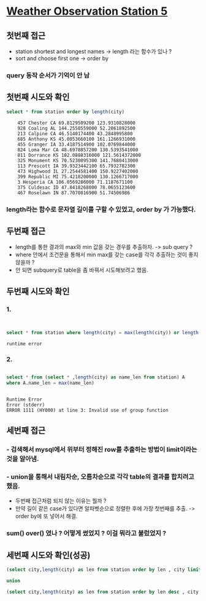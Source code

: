 # [Weather Observation Station 5](https://www.hackerrank.com/challenges/weather-observation-station-5/problem?isFullScreen=true&h_r=next-challenge&h_v=zen)

## 첫번째 접근

- station shortest and longest names  -> length 라는 함수가 있나 ? 
- sort and choose first one -> order by

### query 동작 순서가 기억이 안 남 

## 첫번째 시도와 확인

``` sql
select * from station order by length(city)
```
```
    457 Chester CA 69.8129509200 123.9310828000
    928 Coaling AL 144.2558559000 52.2061892500
    213 Calpine CA 46.5140174400 43.2848995800
    685 Anthony KS 45.0053660100 161.1266931000
    455 Granger IA 33.4187514900 102.0769844000
    824 Loma Mar CA 48.6978857200 130.5393541000
    811 Dorrance KS 102.0888316000 121.5614372000
    325 Monument KS 70.5230095300 141.7680413000
    113 Prescott IA 39.9323442100 65.7932782300
    473 Highwood IL 27.2544581400 150.9227402000
    399 Republic MI 75.4218200000 130.1266717000
    3 Hesperia CA 106.0569286000 71.1187671100
    375 Culdesac ID 47.8418268000 78.0655123600
    467 Roselawn IN 87.7070816900 51.74506986
```

### length라는 함수로 문자열 길이를 구할 수 있었고, order by 가 가능했다.


## 두번째 접근

- length를 통한 결과의 max와 min 값을 갖는 경우를 추출하자. -> sub query ?
- where 안에서 조건문을 통해서 min max를 갖는 case를 각각 추출하는 것이 좋지 않을까 ?
- 안 되면 subquery로 table을 좀 바꿔서 시도해보려고 했음.

## 두번째 시도와 확인

### 1.
``` sql


select * from station where length(city) = max(length(city)) or length(city) = min(length(city))
```
```
runtime error
```


### 2.
```sql

select * from (select * ,length(city) as name_len from station) A 
where A.name_len = max(name_len)

```
```

Runtime Error
Error (stderr)
ERROR 1111 (HY000) at line 3: Invalid use of group function

```

## 세번째 접근
### - 검색해서 mysql에서 위부터 정해진 row를 추출하는 방법이 limit이라는 것을 알아냄.
### - union을 통해서 내림차순, 오름차순으로 각각 table의 결과를 합치려고 했음.
- 두번째 접근처럼 되지 않는 이유는 뭘까 ?
- 만약 길이 같은 case가 있다면 알파벳순으로 정렬한 후에 가장 첫번째를 추출. -> order by에 또 넣어서 해결.


### sum() over() 였나 ? 어떻게 썼었지 ? 이걸 뭐라고 불렀었지 ?

## 세번째 시도와 확인(성공)



```sql
(select city,length(city) as len from station order by len , city limit 1)

union 

(select city,length(city) as len from station order by len desc , city limit 1)
```


